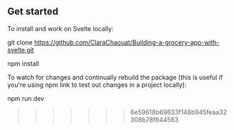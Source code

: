 ## Get started

To install and work on Svelte locally:

git clone https://github.com/ClaraChaouat/Building-a-grocery-app-with-svelte.git

npm install

To watch for changes and continually rebuild the package (this is useful if you're using npm link to test out changes in a project locally):

npm run dev
>>>>>>> 6e59618b69633f148b945feaa32308b78f644563
